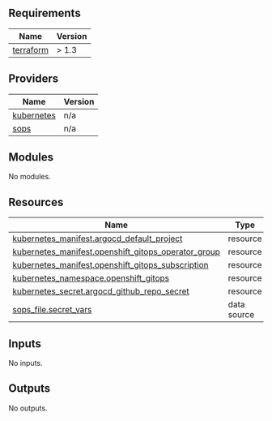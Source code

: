 <!-- BEGIN_TF_DOCS -->
## Requirements

| Name | Version |
|------|---------|
| <a name="requirement_terraform"></a> [terraform](#requirement\_terraform) | > 1.3 |

## Providers

| Name | Version |
|------|---------|
| <a name="provider_kubernetes"></a> [kubernetes](#provider\_kubernetes) | n/a |
| <a name="provider_sops"></a> [sops](#provider\_sops) | n/a |

## Modules

No modules.

## Resources

| Name | Type |
|------|------|
| [kubernetes_manifest.argocd_default_project](https://registry.terraform.io/providers/hashicorp/kubernetes/latest/docs/resources/manifest) | resource |
| [kubernetes_manifest.openshift_gitops_operator_group](https://registry.terraform.io/providers/hashicorp/kubernetes/latest/docs/resources/manifest) | resource |
| [kubernetes_manifest.openshift_gitops_subscription](https://registry.terraform.io/providers/hashicorp/kubernetes/latest/docs/resources/manifest) | resource |
| [kubernetes_namespace.openshift_gitops](https://registry.terraform.io/providers/hashicorp/kubernetes/latest/docs/resources/namespace) | resource |
| [kubernetes_secret.argocd_github_repo_secret](https://registry.terraform.io/providers/hashicorp/kubernetes/latest/docs/resources/secret) | resource |
| [sops_file.secret_vars](https://registry.terraform.io/providers/carlpett/sops/latest/docs/data-sources/file) | data source |

## Inputs

No inputs.

## Outputs

No outputs.
<!-- END_TF_DOCS -->